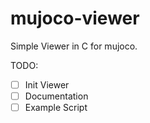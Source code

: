 # mujoco-viewer
Simple Viewer in C for mujoco.

TODO: 
 * [ ] Init Viewer
 * [ ] Documentation 
 * [ ] Example Script
